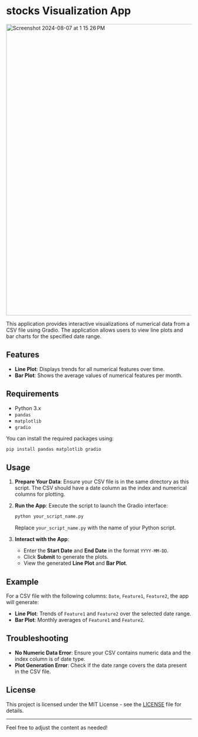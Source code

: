 

# stocks Visualization App
<img width="790" alt="Screenshot 2024-08-07 at 1 15 26 PM" src="https://github.com/user-attachments/assets/09f6dbf2-96b0-4efe-9ec5-e6a92b73480a">



This application provides interactive visualizations of numerical data from a CSV file using Gradio. The application allows users to view line plots and bar charts for the specified date range.

## Features
- **Line Plot**: Displays trends for all numerical features over time.
- **Bar Plot**: Shows the average values of numerical features per month.

## Requirements
- Python 3.x
- `pandas`
- `matplotlib`
- `gradio`

You can install the required packages using:
```bash
pip install pandas matplotlib gradio
```

## Usage
1. **Prepare Your Data**: Ensure your CSV file is in the same directory as this script. The CSV should have a date column as the index and numerical columns for plotting.

2. **Run the App**: Execute the script to launch the Gradio interface:
    ```bash
    python your_script_name.py
    ```
   Replace `your_script_name.py` with the name of your Python script.

3. **Interact with the App**:
   - Enter the **Start Date** and **End Date** in the format `YYYY-MM-DD`.
   - Click **Submit** to generate the plots.
   - View the generated **Line Plot** and **Bar Plot**.

## Example
For a CSV file with the following columns: `Date`, `Feature1`, `Feature2`, the app will generate:
- **Line Plot**: Trends of `Feature1` and `Feature2` over the selected date range.
- **Bar Plot**: Monthly averages of `Feature1` and `Feature2`.

## Troubleshooting
- **No Numeric Data Error**: Ensure your CSV contains numeric data and the index column is of date type.
- **Plot Generation Error**: Check if the date range covers the data present in the CSV file.

## License
This project is licensed under the MIT License - see the [LICENSE](LICENSE) file for details.

---

Feel free to adjust the content as needed!
